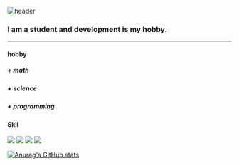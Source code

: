 ![header](https://capsule-render.vercel.app/api?type=Waving&color=auto&height=300&section=header&text=Hello!%20My%20name%20is%20ngvf&fontSize=70)
### I am a student and development is my hobby.
---
#### hobby
##### + math
##### + science
##### + **programming**


#### Skil
<img src="https://img.shields.io/badge/python-3776AB?style=flat-square&logo=python&logoColor=ffffff"/>
<img src="https://img.shields.io/badge/JavaScript-F7DF1E?style=flat-square&logo=JavaScript&logoColor=ffffff"/>
<img src="https://img.shields.io/badge/C%2B%2B-00599C?style=flat-square&logo=C%2B%2B&logoColor=ffffff"/>
<img src="https://img.shields.io/badge/C-A8B9CC?style=flat-square&logo=C&logoColor=ffffff"/>


[![Anurag's GitHub stats](https://github-readme-stats.vercel.app/api?username=ngvf1222)](https://github.com/anuraghazra/github-readme-stats)
